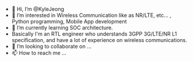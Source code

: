- 👋 Hi, I’m @KyleJeong
- 👀 I’m interested in Wireless Communication like as NR/LTE, etc... , Python programming, Mobile App development
- 🌱 I’m currently learning SOC architecture.
- Basically I'm an RTL engineer who understands 3GPP 3G/LTE/NR L1 specification, and have a lot of experience on wireless communications.
- 💞️ I’m looking to collaborate on ...
- 📫 How to reach me ...

<!---
KyleJeong/KyleJeong is a ✨ special ✨ repository because its `README.md` (this file) appears on your GitHub profile.
You can click the Preview link to take a look at your changes.
--->
